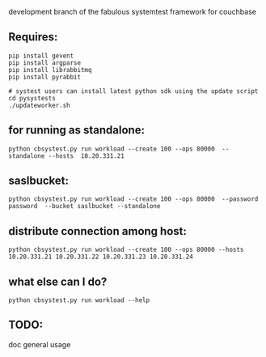 development branch of the fabulous systemtest framework for couchbase

Requires:
----
    pip install gevent
    pip install argparse
    pip install librabbitmq
    pip install pyrabbit
    
    # systest users can install latest python sdk using the update script
    cd pysystests
    ./updateworker.sh


for running as standalone:
----
    python cbsystest.py run workload --create 100 --ops 80000  --standalone --hosts  10.20.331.21 

saslbucket:
----
    python cbsystest.py run workload --create 100 --ops 80000  --password password  --bucket saslbucket --standalone 


distribute connection among host:
----
    python cbsystest.py run workload --create 100 --ops 80000 --hosts  10.20.331.21 10.20.331.22 10.20.331.23 10.20.331.24


what else can I do?
----
    python cbsystest.py run workload --help
    

TODO: 
----
doc general usage

